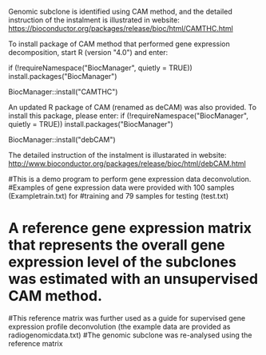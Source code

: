 Genomic subclone is identified using CAM method, and the detailed instruction of the instalment is illustrated in website:
https://bioconductor.org/packages/release/bioc/html/CAMTHC.html

To install package of CAM method that performed gene expression decomposition, start R (version "4.0") and enter:

if (!requireNamespace("BiocManager", quietly = TRUE))
  install.packages("BiocManager")

BiocManager::install("CAMTHC")


An updated R package of CAM (renamed as deCAM) was also provided. To install this package, please enter:
if (!requireNamespace("BiocManager", quietly = TRUE))
    install.packages("BiocManager")

BiocManager::install("debCAM")

The detailed instruction of the instalment is illustarated in website:
http://www.bioconductor.org/packages/release/bioc/html/debCAM.html


#This is a demo program to perform gene expression data deconvolution.
#Examples of gene expression data were provided with 100 samples (Exampletrain.txt) for #training and 79 samples for testing (test.txt)
# 
# A reference gene expression matrix that represents the overall gene expression level of the subclones was estimated with an unsupervised CAM method.
#This reference matrix was further used as a guide for supervised gene expression profile deconvolution (the example data are provided as radiogenomicdata.txt)
#The genomic subclone was re-analysed using the reference matrix  

 
